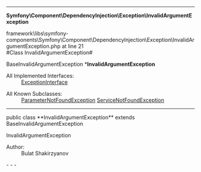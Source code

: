 - - -

**Symfony\Component\DependencyInjection\Exception\InvalidArgumentException**
<div class="location">framework\libs\symfony-components\Symfony\Component\DependencyInjection\Exception\InvalidArgumentException.php at line 21</div>
#Class InvalidArgumentException#

BaseInvalidArgumentException
***InvalidArgumentException**


<dl>
<dt>All Implemented Interfaces:</dt>
<dd><a href="https://github.com/JeyDotC/Hirudo-docs/blob/master/symfony/component/dependencyinjection/exception/exceptioninterface.html">ExceptionInterface</a> </dd>
</dl>

<dl>
<dt>All Known Subclasses:</dt>
<dd><a href="https://github.com/JeyDotC/Hirudo-docs/blob/master/symfony/component/dependencyinjection/exception/parameternotfoundexception.html">ParameterNotFoundException</a> <a href="https://github.com/JeyDotC/Hirudo-docs/blob/master/symfony/component/dependencyinjection/exception/servicenotfoundexception.html">ServiceNotFoundException</a> </dd>
</dl>

- - -

<p class="signature">public  class **InvalidArgumentException**
extends BaseInvalidArgumentException

</p>

<div class="comment" id="overview_description"><p>InvalidArgumentException</p></div>

<dl>
<dt>Author:</dt>
<dd>Bulat Shakirzyanov <bulat@theopenskyproject.com></dd>
</dl>
- - -

